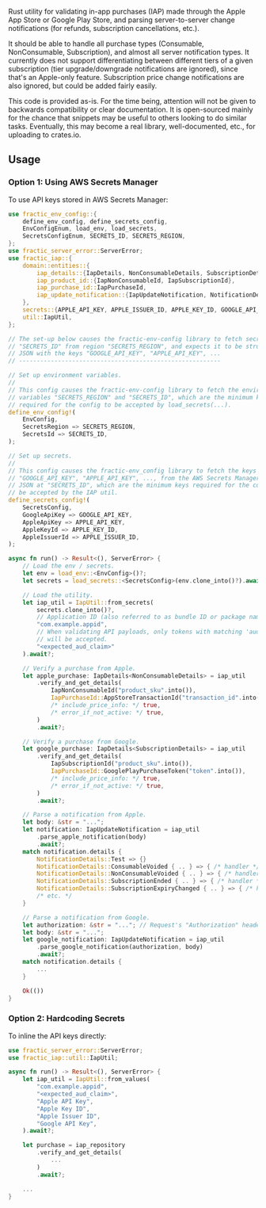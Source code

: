 Rust utility for validating in-app purchases (IAP) made through the Apple App Store or Google Play Store, and parsing server-to-server change notifications (for refunds, subscription cancellations, etc.).

It should be able to handle all purchase types (Consumable, NonConsumable, Subscription), and almost all server notification types. It currently does not support differentiating between different tiers of a given subscription (tier upgrade/downgrade notifications are ignored), since that's an Apple-only feature. Subscription price change notifications are also ignored, but could be added fairly easily.

This code is provided as-is. For the time being, attention will not be given to backwards compatibility or clear documentation. It is open-sourced mainly for the chance that snippets may be useful to others looking to do similar tasks. Eventually, this may become a real library, well-documented, etc., for uploading to crates.io.

## Usage

### Option 1: Using AWS Secrets Manager

To use API keys stored in AWS Secrets Manager:

```rust
use fractic_env_config::{
    define_env_config, define_secrets_config,
    EnvConfigEnum, load_env, load_secrets,
    SecretsConfigEnum, SECRETS_ID, SECRETS_REGION,
};
use fractic_server_error::ServerError;
use fractic_iap::{
    domain::entities::{
        iap_details::{IapDetails, NonConsumableDetails, SubscriptionDetails},
        iap_product_id::{IapNonConsumableId, IapSubscriptionId},
        iap_purchase_id::IapPurchaseId,
        iap_update_notification::{IapUpdateNotification, NotificationDetails},
    },
    secrets::{APPLE_API_KEY, APPLE_ISSUER_ID, APPLE_KEY_ID, GOOGLE_API_KEY},
    util::IapUtil,
};

// The set-up below causes the fractic-env-config library to fetch secret ID
// "SECRETS_ID" from region "SECRETS_REGION", and expects it to be structured as
// JSON with the keys "GOOGLE_API_KEY", "APPLE_API_KEY", ...
// ---------------------------------------------------------

// Set up environment variables.
//
// This config causes the fractic-env-config library to fetch the environment
// variables "SECRETS_REGION" and "SECRETS_ID", which are the minimum keys
// required for the config to be accepted by load_secrets(...).
define_env_config!(
    EnvConfig,
    SecretsRegion => SECRETS_REGION,
    SecretsId => SECRETS_ID,
);

// Set up secrets.
//
// This config causes the fractic-env_config library to fetch the keys
// "GOOGLE_API_KEY", "APPLE_API_KEY", ..., from the AWS Secrets Manager secret
// JSON at "SECRETS_ID", which are the minimum keys required for the config to
// be accepted by the IAP util.
define_secrets_config!(
    SecretsConfig,
    GoogleApiKey => GOOGLE_API_KEY,
    AppleApiKey => APPLE_API_KEY,
    AppleKeyId => APPLE_KEY_ID,
    AppleIssuerId => APPLE_ISSUER_ID,
);

async fn run() -> Result<(), ServerError> {
    // Load the env / secrets.
    let env = load_env::<EnvConfig>()?;
    let secrets = load_secrets::<SecretsConfig>(env.clone_into()?).await?;

    // Load the utility.
    let iap_util = IapUtil::from_secrets(
        secrets.clone_into()?,
        // Application ID (also referred to as bundle ID or package name).
        "com.example.appid",
        // When validating API payloads, only tokens with matching 'aud' claim
        // will be accepted.
        "<expected_aud_claim>"
    ).await?;

    // Verify a purchase from Apple.
    let apple_purchase: IapDetails<NonConsumableDetails> = iap_util
        .verify_and_get_details(
            IapNonConsumableId("product_sku".into()),
            IapPurchaseId::AppStoreTransactionId("transaction_id".into()),
            /* include_price_info: */ true,
            /* error_if_not_active: */ true,
        )
        .await?;

    // Verify a purchase from Google.
    let google_purchase: IapDetails<SubscriptionDetails> = iap_util
        .verify_and_get_details(
            IapSubscriptionId("product_sku".into()),
            IapPurchaseId::GooglePlayPurchaseToken("token".into()),
            /* include_price_info: */ true,
            /* error_if_not_active: */ true,
        )
        .await?;

    // Parse a notification from Apple.
    let body: &str = "...";
    let notification: IapUpdateNotification = iap_util
        .parse_apple_notification(body)
        .await?;
    match notification.details {
        NotificationDetails::Test => {}
        NotificationDetails::ConsumableVoided { .. } => { /* handler */ }
        NotificationDetails::NonConsumableVoided { .. } => { /* handler */ }
        NotificationDetails::SubscriptionEnded { .. } => { /* handler */ }
        NotificationDetails::SubscriptionExpiryChanged { .. } => { /* handler */ }
        /* etc. */
    }

    // Parse a notification from Google.
    let authorization: &str = "..."; // Request's "Authorization" header.
    let body: &str = "...";
    let google_notification: IapUpdateNotification = iap_util
        .parse_google_notification(authorization, body)
        .await?;
    match notification.details {
        ...
    }

    Ok(())
}
```

### Option 2: Hardcoding Secrets

To inline the API keys directly:

```rust
use fractic_server_error::ServerError;
use fractic_iap::util::IapUtil;

async fn run() -> Result<(), ServerError> {
    let iap_util = IapUtil::from_values(
        "com.example.appid",
        "<expected_aud_claim>",
        "Apple API Key",
        "Apple Key ID",
        "Apple Issuer ID",
        "Google API Key",
    ).await?;

    let purchase = iap_repository
        .verify_and_get_details(
            ...
        )
        .await?;

    ...
}
```